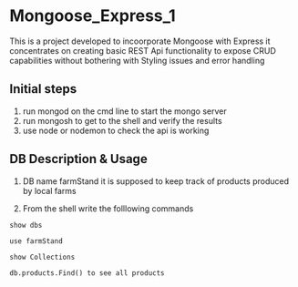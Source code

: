 # Mongoose_Express_1

This is a project developed to incoorporate Mongoose with Express
it concentrates on creating basic REST Api functionality to expose CRUD capabilities without bothering with Styling issues and error handling

## Initial steps

1. run mongod on the cmd line to start the mongo server
2. run mongosh to get to the shell and verify the results
3. use node or nodemon to check the api is working

## DB Description & Usage

1. DB name farmStand it is supposed to keep track of products produced by local farms

2. From the shell write the folllowing commands

`show dbs`

`use farmStand`

`show Collections`

`db.products.Find() to see all products`
